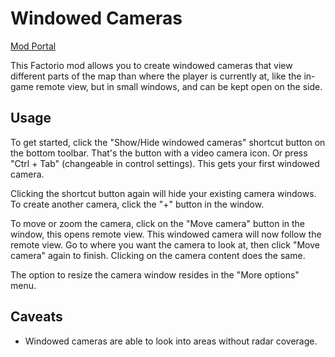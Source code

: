 # Windowed Cameras

[Mod Portal](https://mods.factorio.com/mod/windowed-cameras)

This Factorio mod allows you to create windowed cameras that view different parts of the map than where the player is currently at, like the in-game remote view, but in small windows, and can be kept open on the side.

## Usage

To get started, click the "Show/Hide windowed cameras" shortcut button on the bottom toolbar. That's the button with a video camera icon. Or press "Ctrl + Tab" (changeable in control settings). This gets your first windowed camera.

Clicking the shortcut button again will hide your existing camera windows. To create another camera, click the "+" button in the window.

To move or zoom the camera, click on the "Move camera" button in the window, this opens remote view. This windowed camera will now follow the remote view. Go to where you want the camera to look at, then click "Move camera" again to finish. Clicking on the camera content does the same.

The option to resize the camera window resides in the "More options" menu.

## Caveats

* Windowed cameras are able to look into areas without radar coverage.